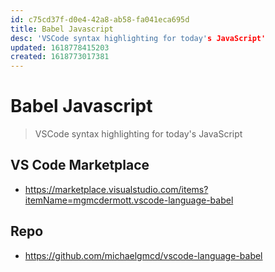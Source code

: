 ```yaml
---
id: c75cd37f-d0e4-42a8-ab58-fa041eca695d
title: Babel Javascript
desc: 'VSCode syntax highlighting for today's JavaScript'
updated: 1618778415203
created: 1618773017381
---
```


# Babel Javascript

> VSCode syntax highlighting for today's JavaScript

## VS Code Marketplace

- https://marketplace.visualstudio.com/items?itemName=mgmcdermott.vscode-language-babel

## Repo

- https://github.com/michaelgmcd/vscode-language-babel
